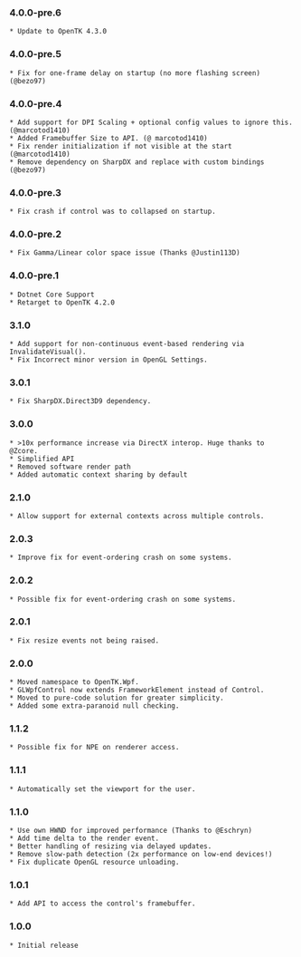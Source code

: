 ### 4.0.0-pre.6
    * Update to OpenTK 4.3.0

### 4.0.0-pre.5
    * Fix for one-frame delay on startup (no more flashing screen) (@bezo97)

### 4.0.0-pre.4
    * Add support for DPI Scaling + optional config values to ignore this. (@marcotod1410)
    * Added Framebuffer Size to API. (@ marcotod1410)
    * Fix render initialization if not visible at the start (@marcotod1410)
    * Remove dependency on SharpDX and replace with custom bindings (@bezo97)

### 4.0.0-pre.3
    * Fix crash if control was to collapsed on startup.

### 4.0.0-pre.2
    * Fix Gamma/Linear color space issue (Thanks @Justin113D)

### 4.0.0-pre.1
    * Dotnet Core Support
    * Retarget to OpenTK 4.2.0

### 3.1.0
    * Add support for non-continuous event-based rendering via InvalidateVisual().
    * Fix Incorrect minor version in OpenGL Settings.

### 3.0.1
    * Fix SharpDX.Direct3D9 dependency.

### 3.0.0
    * >10x performance increase via DirectX interop. Huge thanks to @Zcore.
    * Simplified API
    * Removed software render path
    * Added automatic context sharing by default

### 2.1.0
	* Allow support for external contexts across multiple controls.

### 2.0.3
    * Improve fix for event-ordering crash on some systems.

### 2.0.2
    * Possible fix for event-ordering crash on some systems.

### 2.0.1
    * Fix resize events not being raised.

### 2.0.0
    * Moved namespace to OpenTK.Wpf.
    * GLWpfControl now extends FrameworkElement instead of Control.
    * Moved to pure-code solution for greater simplicity.
    * Added some extra-paranoid null checking.
    
### 1.1.2
    * Possible fix for NPE on renderer access.

### 1.1.1
    * Automatically set the viewport for the user.

### 1.1.0
    * Use own HWND for improved performance (Thanks to @Eschryn)
    * Add time delta to the render event.
    * Better handling of resizing via delayed updates.
    * Remove slow-path detection (2x performance on low-end devices!)
    * Fix duplicate OpenGL resource unloading.
    
### 1.0.1
    * Add API to access the control's framebuffer.

### 1.0.0
	* Initial release

